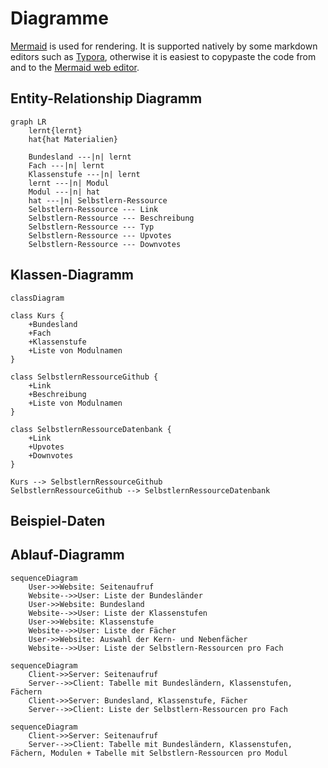  # Diagramme

[Mermaid](https://mermaid-js.github.io/mermaid/#/classDiagram) is used for rendering. It is supported natively by some markdown editors such as [Typora](https://typora.io/), otherwise it is easiest to copypaste the code from and to the [Mermaid web editor](https://mermaid-js.github.io/mermaid-live-editor).

## Entity-Relationship Diagramm

```mermaid
graph LR
	lernt{lernt}
	hat{hat Materialien}
	
	Bundesland ---|n| lernt
	Fach ---|n| lernt
	Klassenstufe ---|n| lernt
	lernt ---|n| Modul
	Modul ---|n| hat
	hat ---|n| Selbstlern-Ressource
	Selbstlern-Ressource --- Link
	Selbstlern-Ressource --- Beschreibung
	Selbstlern-Ressource --- Typ
	Selbstlern-Ressource --- Upvotes
	Selbstlern-Ressource --- Downvotes
```

## Klassen-Diagramm

```mermaid
classDiagram

class Kurs {
	+Bundesland
	+Fach
	+Klassenstufe
	+Liste von Modulnamen
}

class SelbstlernRessourceGithub {
	+Link
	+Beschreibung
	+Liste von Modulnamen
}

class SelbstlernRessourceDatenbank {
	+Link
	+Upvotes
	+Downvotes
}

Kurs --> SelbstlernRessourceGithub
SelbstlernRessourceGithub --> SelbstlernRessourceDatenbank
```

## Beispiel-Daten

## Ablauf-Diagramm

```mermaid
sequenceDiagram
	User->>Website: Seitenaufruf
	Website-->>User: Liste der Bundesländer
	User->>Website: Bundesland
	Website-->>User: Liste der Klassenstufen
	User->>Website: Klassenstufe
	Website-->>User: Liste der Fächer
	User->>Website: Auswahl der Kern- und Nebenfächer
	Website-->>User: Liste der Selbstlern-Ressourcen pro Fach
```

```mermaid
sequenceDiagram
	Client->>Server: Seitenaufruf
	Server-->>Client: Tabelle mit Bundesländern, Klassenstufen, Fächern
	Client->>Server: Bundesland, Klassenstufe, Fächer
	Server-->>Client: Liste der Selbstlern-Ressourcen pro Fach
```

```mermaid
sequenceDiagram
	Client->>Server: Seitenaufruf
	Server-->>Client: Tabelle mit Bundesländern, Klassenstufen, Fächern, Modulen + Tabelle mit Selbstlern-Ressourcen pro Modul
```